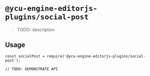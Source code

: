 # `@ycu-engine-editorjs-plugins/social-post`

> TODO: description

## Usage

```
const socialPost = require('@ycu-engine-editorjs-plugins/social-post');

// TODO: DEMONSTRATE API
```
